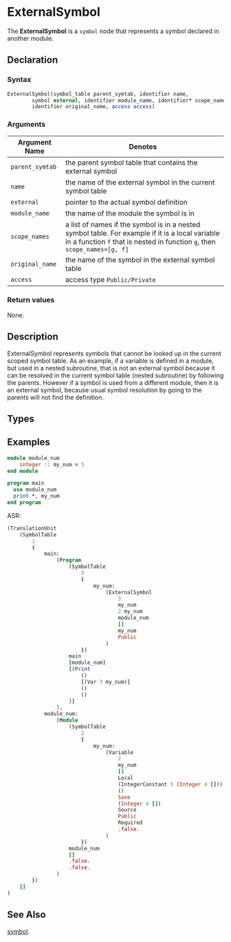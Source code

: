 # ExternalSymbol

The **ExternalSymbol** is a `symbol` node that represents a symbol declared in another module.

## Declaration

### Syntax

```fortran
ExternalSymbol(symbol_table parent_symtab, identifier name,
        symbol external, identifier module_name, identifier* scope_names,
        identifier original_name, access access)
```

### Arguments

| Argument Name              | Denotes                    |
|----------------------------|----------------------------|
| `parent_symtab`            | the parent symbol table that contains the external symbol |
| `name`                     | the name of the external symbol in the current symbol table |
| `external`                 | pointer to the actual symbol definition |
| `module_name`              | the name of the module the symbol is in |
| `scope_names`              | a list of names if the symbol is in a nested symbol table. For example if it is a local variable in a function `f` that is nested in function `g`, then `scope_names=[g, f]` |
| `original_name`            | the name of the symbol in the external symbol table |
| `access`                   | access type `Public/Private` |

### Return values

None.

## Description

ExternalSymbol represents symbols that cannot be looked up in the current scoped symbol table. As an example, if a variable is defined in a module, but used in a nested subroutine, that is not an external symbol because it can be resolved in the current symbol table (nested subroutine) by following the parents. However if a symbol is used from a different module, then it is an external symbol, because usual symbol resolution by going to the parents will not find the definition.

## Types


## Examples

```fortran
module module_num
    integer :: my_num = 5
end module

program main
  use module_num
  print *, my_num
end program

```

ASR:

```fortran
(TranslationUnit
    (SymbolTable
        1
        {
            main:
                (Program
                    (SymbolTable
                        3
                        {
                            my_num:
                                (ExternalSymbol
                                    3
                                    my_num
                                    2 my_num
                                    module_num
                                    []
                                    my_num
                                    Public
                                )
                        })
                    main
                    [module_num]
                    [(Print
                        ()
                        [(Var 3 my_num)]
                        ()
                        ()
                    )]
                ),
            module_num:
                (Module
                    (SymbolTable
                        2
                        {
                            my_num:
                                (Variable
                                    2
                                    my_num
                                    []
                                    Local
                                    (IntegerConstant 5 (Integer 4 []))
                                    ()
                                    Save
                                    (Integer 4 [])
                                    Source
                                    Public
                                    Required
                                    .false.
                                )
                        })
                    module_num
                    []
                    .false.
                    .false.
                )
        })
    []
)
```
## See Also

[symbol](symbol.md).
